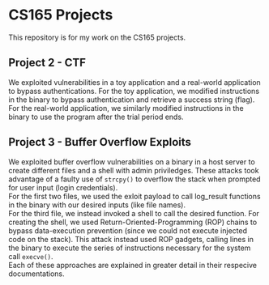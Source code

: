 # CS165 Projects
This repository is for my work on the CS165 projects.  
  
## Project 2 - CTF
We exploited vulnerabilities in a toy application and a real-world application to bypass authentications. For the toy application, we modified instructions in the binary to bypass authentication and retrieve a success string (flag). For the real-world application, we similarly modified instructions in the binary to use the program after the trial period ends.  
  
## Project 3 - Buffer Overflow Exploits
We exploited buffer overflow vulnerabilities on a binary in a host server to create different files and a shell with admin priviledges. These attacks took advantage of a faulty use of `strcpy()` to overflow the stack when prompted for user input (login credentials).  
For the first two files, we used the exloit payload to call log_result functions in the binary with our desired inputs (like file names).  
For the third file, we instead invoked a shell to call the desired function.
For creating the shell, we used Return-Oriented-Programming (ROP) chains to bypass data-execution prevention (since we could not execute injected code on the stack). This attack instead used ROP gadgets, calling lines in the binary to execute the series of instructions necessary for the system call `execve()`.  
Each of these approaches are explained in greater detail in their respecive documentations.
